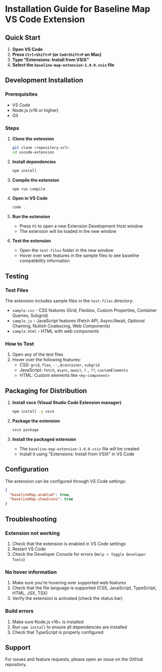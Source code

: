 # Installation Guide for Baseline Map VS Code Extension

## Quick Start

1. **Open VS Code**
2. **Press `Ctrl+Shift+P` (or `Cmd+Shift+P` on Mac)**
3. **Type "Extensions: Install from VSIX"**
4. **Select the `baseline-map-extension-1.0.0.vsix` file**

## Development Installation

### Prerequisites
- VS Code
- Node.js (v16 or higher)
- Git

### Steps

1. **Clone the extension**
   ```bash
   git clone <repository-url>
   cd vscode-extension
   ```

2. **Install dependencies**
   ```bash
   npm install
   ```

3. **Compile the extension**
   ```bash
   npm run compile
   ```

4. **Open in VS Code**
   ```bash
   code .
   ```

5. **Run the extension**
   - Press `F5` to open a new Extension Development Host window
   - The extension will be loaded in the new window

6. **Test the extension**
   - Open the `test-files` folder in the new window
   - Hover over web features in the sample files to see baseline compatibility information

## Testing

### Test Files
The extension includes sample files in the `test-files` directory:

- `sample.css` - CSS features (Grid, Flexbox, Custom Properties, Container Queries, Subgrid)
- `sample.js` - JavaScript features (Fetch API, Async/Await, Optional Chaining, Nullish Coalescing, Web Components)
- `sample.html` - HTML with web components

### How to Test
1. Open any of the test files
2. Hover over the following features:
   - CSS: `grid`, `flex`, `--`, `@container`, `subgrid`
   - JavaScript: `fetch`, `async`, `await`, `?.`, `??`, `customElements`
   - HTML: Custom elements like `<my-component>`

## Packaging for Distribution

1. **Install vsce (Visual Studio Code Extension manager)**
   ```bash
   npm install -g vsce
   ```

2. **Package the extension**
   ```bash
   vsce package
   ```

3. **Install the packaged extension**
   - The `baseline-map-extension-1.0.0.vsix` file will be created
   - Install it using "Extensions: Install from VSIX" in VS Code

## Configuration

The extension can be configured through VS Code settings:

```json
{
  "baselineMap.enabled": true,
  "baselineMap.showIcons": true
}
```

## Troubleshooting

### Extension not working
1. Check that the extension is enabled in VS Code settings
2. Restart VS Code
3. Check the Developer Console for errors (`Help > Toggle Developer Tools`)

### No hover information
1. Make sure you're hovering over supported web features
2. Check that the file language is supported (CSS, JavaScript, TypeScript, HTML, JSX, TSX)
3. Verify the extension is activated (check the status bar)

### Build errors
1. Make sure Node.js v16+ is installed
2. Run `npm install` to ensure all dependencies are installed
3. Check that TypeScript is properly configured

## Support

For issues and feature requests, please open an issue on the GitHub repository.
